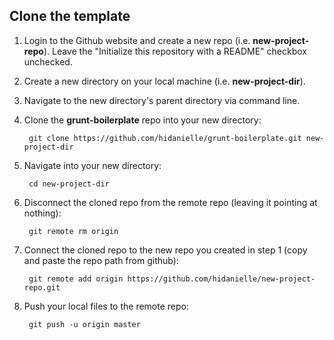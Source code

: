 ## Clone the template

1. Login to the Github website and create a new repo (i.e. **new-project-repo**). Leave the "Initialize this repository with a README" checkbox unchecked.

2. Create a new directory on your local machine (i.e. **new-project-dir**).

3. Navigate to the new directory's parent directory via command line.

4. Clone the **grunt-boilerplate** repo into your new directory:

        git clone https://github.com/hidanielle/grunt-boilerplate.git new-project-dir

5. Navigate into your new directory:

        cd new-project-dir

6. Disconnect the cloned repo from the remote repo (leaving it pointing at nothing):

        git remote rm origin

7. Connect the cloned repo to the new repo you created in step 1 (copy and paste the repo path from github):

        git remote add origin https://github.com/hidanielle/new-project-repo.git

8. Push your local files to the remote repo:

        git push -u origin master 